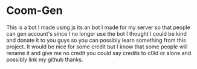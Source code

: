 # Coom-Gen
This is a bot I made using js its an bot I made for my server so that people can gen account's since I no longer use the bot I thought I could be kind and donate it to you guys so you can possibly learn something from this project. It would be nice for some credit but I know that some people will rename it and give me no credit you could say credits to c0ld or alone and possibly link my github thanks.
